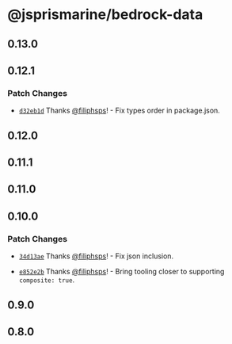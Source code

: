 # @jsprismarine/bedrock-data

## 0.13.0

## 0.12.1

### Patch Changes

- [`d32eb1d`](https://github.com/JSPrismarine/JSPrismarine/commit/d32eb1d812125a096cf33d4eea94c6a662c15b72) Thanks [@filiphsps](https://github.com/filiphsps)! - Fix types order in package.json.

## 0.12.0

## 0.11.1

## 0.11.0

## 0.10.0

### Patch Changes

- [`34d13ae`](https://github.com/JSPrismarine/JSPrismarine/commit/34d13ae152d432ef40d1c192509384173fd63ef0) Thanks [@filiphsps](https://github.com/filiphsps)! - Fix json inclusion.

- [`e852e2b`](https://github.com/JSPrismarine/JSPrismarine/commit/e852e2b5beb6418d9aaae7574c21b1cfde048a0a) Thanks [@filiphsps](https://github.com/filiphsps)! - Bring tooling closer to supporting `composite: true`.

## 0.9.0

## 0.8.0
